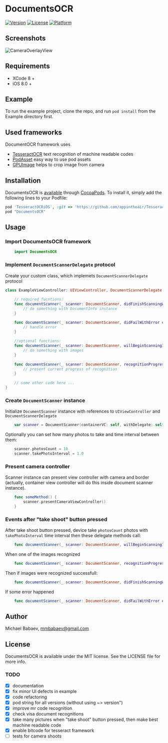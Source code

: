 # DocumentsOCR

[![Version](https://img.shields.io/cocoapods/v/DocumentsOCR.svg?style=flat)](http://cocoapods.org/pods/DocumentsOCR)
[![License](https://img.shields.io/cocoapods/l/DocumentsOCR.svg?style=flat)](http://cocoapods.org/pods/DocumentsOCR)
[![Platform](https://img.shields.io/cocoapods/p/DocumentsOCR.svg?style=flat)](http://cocoapods.org/pods/DocumentsOCR)

## Screenshots 

![CameraOverlayView](http://s18.postimg.org/kto1gsn09/VV2_RO78u_XCM.jpg)

## Requirements

- XCode 8 +
- iOS 8.0 +

## Example

To run the example project, clone the repo, and run `pod install` from the Example directory first.

## Used frameworks 

DocumentOCR framework uses
- [TesseractOCR](https://github.com/gali8/Tesseract-OCR-iOS) text recognition of machine readable codes
- [PodAsset](http://cocoapods.org/pods/PodAsset) easy way to use pod assets
- [GPUImage](http://cocoapods.org/pods/GPUImage) helps to crop image from camera

## Installation

DocumentsOCR is [available](https://cocoapods.org/pods/DocumentsOCR) through [CocoaPods](http://cocoapods.org). To install
it, simply add the following lines to your Podfile:

```ruby
pod 'TesseractOCRiOS', :git => 'https://github.com/appintheair/Tesseract-OCR-iOS'
pod "DocumentsOCR"
```

## Usage

### Import DocumentsOCR framework

```swift
    import DocumentsOCR
```

### Implement `DocumentScannerDelegate` protocol
 Create your custom class, which implemets `DocumentScannerDelegate` protocol

```swift
class ExampleViewController: UIViewController, DocumentScannerDelegate {
    
    // required fucntions:
    func documentScanner(_ scanner: DocumentScanner, didFinishScanningWithInfo info: DocumentInfo) {
        // do something with DocumentInfo instance
    }	

    func documentScanner(_ scanner: DocumentScanner, didFailWithError error: NSError) {
        // handle error
    }   
    
    //optional functions:
    func documentScanner(_ scanner: DocumentScanner, willBeginScanningImages images: [UIImage]) {
        // do something with images
    }
    	
    func documentScanner(_ scanner: DocumentScanner, recognitionProgress progress: Double) {
        // present current progress of recognition
    }
    	
    // some other code here ...
}
```

### Create `DocumentScanner` instance

Initialize `DocumentScanner` instance with references to `UIViewController` and `DocumentScannerDelegate`
	
```swift
	var scanner = DocumentScanner(containerVC: self, withDelegate: self)
```

Optionally you can set how many photos to take and time interval between them:
```swift
    scanner.photosCount = 10
    scanner.takePhotoInterval = 1.0
```

### Present camera controller

Scanner instance can present view controller with camera and border (actually, container view controller will do this inside document scanner instance).
```swift
	func someMethod() {
		scanner.presentCameraViewController()
	}
```

### Events after "take shoot" button pressed

After take shoot button pressed, device take `photosCount` photos with `takePhotoInterval` time interval then these delegate methods call: 

```swift
    func documentScanner(_ scanner: DocumentScanner, willBeginScanningImages images: [UIImage])

```

When one of the images recognized
```swift
    func documentScanner(_ scanner: DocumentScanner, recognitionProgress: Double) 
```

Then if images were recognized successfull:

```swift
    func documentScanner(_ scanner: DocumentScanner, didFinishScanningWithInfo info: DocumentInfo)
```

If some error happened

```swift
    func documentScanner(_ scanner: DocumentScanner, didFailWithError error: NSError)
```

## Author

Michael Babaev, mmbabaev@gmail.com

## License

DocumentsOCR is available under the MIT license. See the LICENSE file for more info.


### TODO

- [x] documentation
- [x] fix minor UI defects in example 
- [x] code refactoring
- [x] pod string for all versions (without using ~> version")
- [x] improve mr code recognition
- [x] check visa document recognitions
- [x] take many pictures when "take shoot" button pressed, then make best machine readable code
- [x] enable bitcode for tesseract framework 
- [ ] tests for camera shoots
